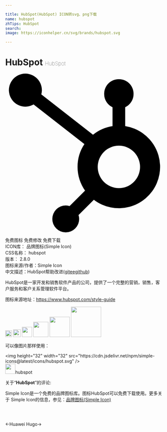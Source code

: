 ```yaml
---

title: HubSpot(HubSpot) ICON转svg、png下载
name: hubspot
zhTips: HubSpot
search: 
image: https://iconhelper.cn/svg/brands/hubspot.svg

---
```


# HubSpot  <small style="font-size: 60%;font-weight: 100">HubSpot</small>

<div id="svg" class="svg-wrap">
<svg xmlns="http://www.w3.org/2000/svg" role="img" viewBox="0 0 24 24"><title>HubSpot icon</title><path d="M18.164 7.931V5.085a2.198 2.198 0 0 0 1.266-1.978V3.04A2.199 2.199 0 0 0 17.238.847h-.067a2.199 2.199 0 0 0-2.193 2.192v.067a2.196 2.196 0 0 0 1.252 1.973l.013.006v2.852a6.22 6.22 0 0 0-2.969 1.31l.012-.009-7.828-6.096a2.497 2.497 0 1 0-1.157 1.515l-.012.006 7.696 5.991a6.176 6.176 0 0 0-1.038 3.446c0 1.343.425 2.588 1.147 3.606l-.013-.019-2.342 2.342a1.968 1.968 0 0 0-.58-.095h-.002a2.033 2.033 0 1 0 2.033 2.033 1.978 1.978 0 0 0-.099-.595l.004.014 2.317-2.317a6.247 6.247 0 1 0 4.782-11.133l-.036-.005zm-.964 9.377a3.206 3.206 0 1 1 3.214-3.206v.002a3.206 3.206 0 0 1-3.206 3.206z"/></svg>
</div>
<detail full-name='hubspot'></detail>

<div class="detail-page">
<p>
<span><span class="badge-success badge">免费图标</span> <span class="badge-success badge">免费修改</span>  <span class="badge-success badge">免费下载</span> </span>
<br/>
<span>
ICON库：
<span class="badge-secondary badge">品牌图标(Simple Icon)</span> 
</span>
<br/>
<span>
CSS名称：
<span class="badge-secondary badge">hubspot</span> 
</span>

<br/>
<span>
版本：
<span class="badge-secondary badge">2.8.0</span> 
</span>
<br/>
<span>图标来源/作者：<span class="badge-light badge">Simple Icon</span></span> 
<br/>
<span class="zh-detail">中文描述：<span class="badge-primary badge">HubSpot</span><span class="help-link"><span>帮助改进</span>(<a href="https://gitee.com/liuwave/icon-helper/edit/master/json/brands/hubspot.json" target="_blank" rel="noopener noreferrer">gitee</a><a href="https://github.com/liuwave/icon-helper/edit/master/json/brands/hubspot.json" target="_blank" rel="noopener noreferrer">github</a></span>)</span><br/>
</p>
</div><div class="description description alert alert-light"><p>HubSpot是一家开发和销售软件产品的公司，提供了一个完整的营销，销售，客户服务和客户关系管理软件平台。</p><p>图标来源地址：<a href="https://www.hubspot.com/style-guide" target="_blank" rel="noopener noreferrer">https://www.hubspot.com/style-guide</a></p></div>
<div class="alert alert-dark">
<img height="21" width="21" src="https://cdn.jsdelivr.net/npm/simple-icons@latest/icons/hubspot.svg" />
<img height="24" width="24" src="https://cdn.jsdelivr.net/npm/simple-icons@latest/icons/hubspot.svg" />
<img height="32" width="32" src="https://cdn.jsdelivr.net/npm/simple-icons@latest/icons/hubspot.svg" />
<img height="48" width="48" src="https://cdn.jsdelivr.net/npm/simple-icons@latest/icons/hubspot.svg" />
<img height="64" width="64" src="https://cdn.jsdelivr.net/npm/simple-icons@latest/icons/hubspot.svg" />
<img height="96" width="96" src="https://cdn.jsdelivr.net/npm/simple-icons@latest/icons/hubspot.svg" />

</div>
<div>
  <p>可以像图片那样使用：    
  </p>
  <div class="alert alert-primary" style="font-size: 14px">
    &lt;img height="32" width="32" src="https://cdn.jsdelivr.net/npm/simple-icons@latest/icons/hubspot.svg" /&gt;
    <copy-btn content='<img height="32" width="32" src="https://cdn.jsdelivr.net/npm/simple-icons@latest/icons/hubspot.svg" />'></copy-btn>
  </div>
  <div class="alert alert-secondary">
    <img height="32" width="32" src="https://cdn.jsdelivr.net/npm/simple-icons@latest/icons/hubspot.svg" />hubspot
    <copy-btn content="hubspot" btn-title="复制图标名称"></copy-btn>
  </div>
</div>
<div class="icon-detail__container">
<p>关于“<b>HubSpot</b>”的评论:</p>
</div>
<Vssue title="关于“HubSpot”的评论" />
<div><p>Simple Icon是一个免费的品牌图标库。图标HubSpot可以免费下载使用。更多关于  Simple Icon的信息，参见：<a target="_blank" href="https://iconhelper.cn/brands.html">品牌图标(Simple Icon)</a>
</p></div>


<div style="padding:2rem 0 " class="page-nav"><p class="inner"><span class="prev">←<router-link to="/icon/huawei.html">Huawei</router-link></span> <span class="next"><router-link to="/icon/hugo.html">Hugo</router-link>→</span></p></div>
